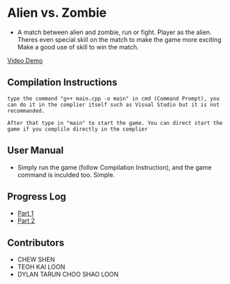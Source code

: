 # Alien vs. Zombie
- A match between alien and zombie, run or fight. Player as the alien. Theres even special skill on the match to make the game more exciting
  Make a good use of skill to win the match.
  
[Video Demo](https://youtu.be/OEnncsWNsX0)

## Compilation Instructions
```
type the command "g++ main.cpp -o main" in cmd (Command Prompt), you can do it in the complier itself such as Visual Studio but it is not recommanded.

After that type in "main" to start the game. You can direct start the game if you complile directly in the complier
```

## User Manual
- Simply run the game (follow Compilation Instruction), and the game command is inculded too. Simple.


## Progress Log
- [Part 1](PART1.md)
- [Part 2](PART2.md)

## Contributors
- CHEW SHEN
- TEOH KAI LOON
- DYLAN TARUN CHOO SHAO LOON

